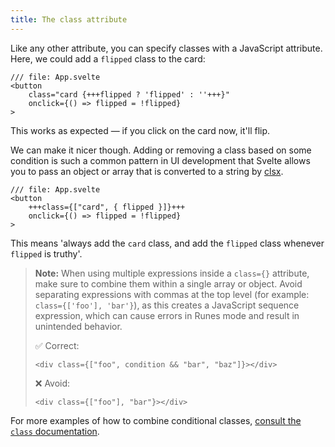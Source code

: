 ```yaml
---
title: The class attribute
---
```


Like any other attribute, you can specify classes with a JavaScript attribute. Here, we could add a `flipped` class to the card:

```svelte
/// file: App.svelte
<button
	class="card {+++flipped ? 'flipped' : ''+++}"
	onclick={() => flipped = !flipped}
>
```

This works as expected — if you click on the card now, it'll flip.

We can make it nicer though. Adding or removing a class based on some condition is such a common pattern in UI development that Svelte allows you to pass an object or array that is converted to a string by [clsx](https://github.com/lukeed/clsx).

```svelte
/// file: App.svelte
<button
	+++class={["card", { flipped }]}+++
	onclick={() => flipped = !flipped}
>
```

This means 'always add the `card` class, and add the `flipped` class whenever `flipped` is truthy'.

> **Note:** When using multiple expressions inside a `class={}` attribute, make sure to combine them within a single array or object.
> Avoid separating expressions with commas at the top level (for example: `class={['foo'], 'bar'}`), as this creates a JavaScript sequence expression, which can cause errors in Runes mode and result in unintended behavior.
>
> ✅ Correct:
>
> ```svelte
> <div class={["foo", condition && "bar", "baz"]}></div>
> ```
>
> ❌ Avoid:
>
> ```svelte
> <div class={["foo"], "bar"}></div>
> ```
>

For more examples of how to combine conditional classes, [consult the `class` documentation](/docs/svelte/class).
